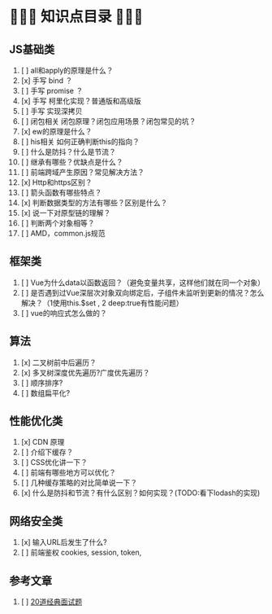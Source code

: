 #  🦕🐳🦖 知识点目录  🦖🐳🦕

## JS基础类

1. [ ]  all和apply的原理是什么？
2. [x]  手写 bind ？
3. [ ]  手写 promise ？
4. [x]  手写 柯里化实现？普通版和高级版
5. [ ]  手写 实现深拷贝
6. [ ]  闭包相关 闭包原理？闭包应用场景？闭包常见的坑？
7. [x]  ew的原理是什么？
8. [ ]  his相关 如何正确判断this的指向？
9. [ ]  什么是防抖？什么是节流？
10. [ ]  继承有哪些？优缺点是什么？
11. [ ]  前端跨域产生原因？常见解决方法？
12. [x]  Http和https区别？
13. [ ]  箭头函数有哪些特点？
14. [x]  判断数据类型的方法有哪些？区别是什么？
15. [x]  说一下对原型链的理解？
16. [ ]  判断两个对象相等？
17. [ ]  AMD，common.js规范


## 框架类

1. [ ]  Vue为什么data以函数返回？（避免变量共享，这样他们就在同一个对象）
2. [ ]  是否遇到过Vue深层次对象双向绑定后，子组件未监听到更新的情况？怎么解决？（1使用this.$set , 2 deep:true有性能问题）
3. [ ]  vue的响应式怎么做的？

## 算法

1. [x]  二叉树前中后遍历？
2. [x]  多叉树深度优先遍历?广度优先遍历？
3. [ ]  顺序排序?
4. [ ]  数组扁平化?


## 性能优化类

1. [x]  CDN 原理
2. [ ]  介绍下缓存？
3. [ ]  CSS优化讲一下？
5. [ ]  前端有哪些地方可以优化？
6. [ ]  几种缓存策略的对比简单说一下？
7. [x]  什么是防抖和节流？有什么区别？如何实现？(TODO:看下lodash的实现)



## 网络安全类


1. [x]  输入URL后发生了什么?
2. [ ]  前端鉴权 cookies, session, token,












## 参考文章
1. [ ]  [20道经典面试题](https://juejin.im/post/5d124a12f265da1b9163a28d)
